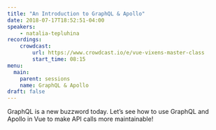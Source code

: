 ```yaml
---
title: "An Introduction to GraphQL & Apollo"
date: 2018-07-17T18:52:51-04:00
speakers:
    - natalia-tepluhina
recordings:
    crowdcast:
        url: https://www.crowdcast.io/e/vue-vixens-master-class
        start_time: 08:15
menu:
  main:
    parent: sessions
    name: GraphQL & Apollo
draft: false
---
```


GraphQL is a new buzzword today. Let’s see how to use GraphQL and Apollo in Vue to make API calls more maintainable!
